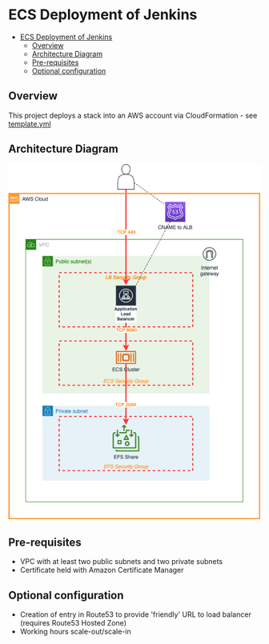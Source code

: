 # ECS Deployment of Jenkins

- [ECS Deployment of Jenkins](#ecs-deployment-of-jenkins)
  - [Overview](#overview)
  - [Architecture Diagram](#architecture-diagram)
  - [Pre-requisites](#pre-requisites)
  - [Optional configuration](#optional-configuration)

## Overview
This project deploys a stack into an AWS account via CloudFormation - see [template.yml](./template.yml)

## Architecture Diagram
![Architecture diagram](jenkins-ecs.png)


## Pre-requisites
* VPC with at least two public subnets and two private subnets
* Certificate held with Amazon Certificate Manager

## Optional configuration
* Creation of entry in Route53 to provide 'friendly' URL to load balancer (requires Route53 Hosted Zone)
* Working hours scale-out/scale-in


